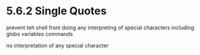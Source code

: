 # 5.6.2 Single Quotes

prevent teh shell from doing  any interpreting of special characters including globs variables commands 

no interpretation of any special character 

